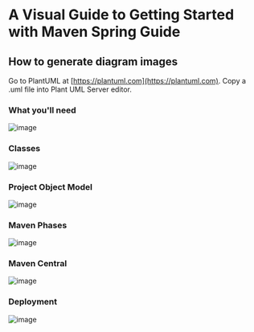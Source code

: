 # A Visual Guide to Getting Started with Maven Spring Guide

## How to generate diagram images

Go to PlantUML at [https://plantuml.com](https://plantuml.com).
Copy a .uml file into Plant UML Server editor.

### What you'll need
![image](https://user-images.githubusercontent.com/595430/213287681-68cbe890-fe69-4b37-a861-d269b66d9044.png)

### Classes
![image](https://user-images.githubusercontent.com/595430/213291503-2d2a34f4-fc94-4cb5-91b9-07d244284348.png)

### Project Object Model
![image](https://user-images.githubusercontent.com/595430/213295632-d5bbdb36-647b-48bc-a18e-b7bbf614a8d5.png)

### Maven Phases
![image](https://user-images.githubusercontent.com/595430/213296695-cb728442-fc2d-4963-a370-867ca7637928.png)

### Maven Central
![image](https://user-images.githubusercontent.com/595430/213298041-e6ea9314-f81a-4bc5-a98e-b7dd1527231a.png)

### Deployment
![image](https://user-images.githubusercontent.com/595430/213300897-0591b1ac-226b-4b72-825f-618229c85b20.png)
